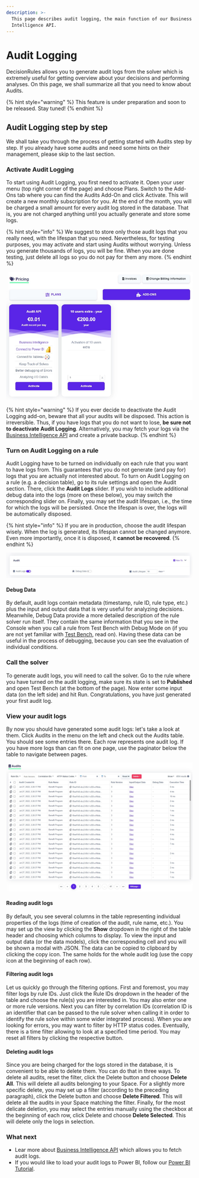 ```yaml
---
description: >-
  This page describes audit logging, the main function of our Business
  Intelligence API.
---
```


# Audit Logging

&#x20;DecisionRules allows you to generate audit logs from the solver which is extremely useful for getting overview about your decisions and performing analyses. On this page, we shall summarize all that you need to know about Audits.

{% hint style="warning" %}
This feature is under preparation and soon to be released. Stay tuned!
{% endhint %}

## Audit Logging step by step

We shall take you through the process of getting started with Audits step by step. If you already have some audits and need some hints on their management, please skip to the last section.

### Activate Audit Logging

To start using Audit Logging, you first need to activate it. Open your user menu (top right corner of the page) and choose Plans. Switch to the Add-Ons tab where you can find the Audits Add-On and click Activate. This will create a new monthly subscription for you. At the end of the month, you will be charged a small amount for every audit log stored in the database. That is, you are not charged anything until you actually generate and store some logs.

{% hint style="info" %}
We suggest to store only those audit logs that you really need, with the lifespan that you need. Nevertheless, for testing purposes, you may activate and start using Audits without worrying. Unless you generate thousands of logs, you will be fine. When you are done testing, just delete all logs so you do not pay for them any more.
{% endhint %}

![](../.gitbook/assets/audits-pricing.jpg)

{% hint style="warning" %}
If you ever decide to deactivate the Audit Logging add-on, beware that all your audits will be disposed. This action is irreversible. Thus, if you have logs that you do not want to lose, **be sure not to deactivate Audit Logging**. Alternatively, you may fetch your logs via the [Business Intelligence API](../api/bi-api.md) and create a private backup.
{% endhint %}

### Turn on Audit Logging on a rule

Audit Logging have to be turned on individually on each rule that you want to have logs from. This guarantees that you do not generate (and pay for) logs that you are actually not interested about. To turn on Audit Logging on a rule (e.g. a decision table), go to its rule settings and open the Audit section. There, click the **Audit Logs** slider. If you wish to include additional debug data into the logs (more on these below), you may switch the corresponding slider on. Finally, you may set the audit lifespan, i.e., the time for which the logs will be persisted. Once the lifespan is over, the logs will be automatically disposed.

{% hint style="info" %}
If you are in production, choose the audit lifespan wisely. When the log is generated, its lifespan cannot be changed anymore. Even more importantly, once it is disposed, it **cannot be recovered**.
{% endhint %}

![](../.gitbook/assets/audits-settings.jpg)

#### Debug Data

By default, audit logs contain metadata (timestamp, rule ID, rule type, etc.) plus the input and output data that is very useful for analyzing decisions. Meanwhile, Debug Data provide a more detailed description of the rule solver run itself. They contain the same information that you see in the Console when you call a rule from Test Bench with Debug Mode on (if you are not yet familiar with [Test Bench](broken-reference), read on). Having these data can be useful in the process of debugging, because you can see the evaluation of individual conditions.

### Call the solver

To generate audit logs, you will need to call the solver. Go to the rule where you have turned on the audit logging, make sure its state is set to **Published** and open Test Bench (at the bottom of the page). Now enter some input data (on the left side) and hit Run. Congratulations, you have just generated your first audit log.

### View your audit logs

By now you should have generated some audit logs: let's take a look at them. Click Audits in the menu on the left and check out the Audits table. You should see some entries there. Each row represents one audit log. If you have more logs than can fit on one page, use the paginator below the table to navigate between pages.

![](../.gitbook/assets/audits-list.jpg)

#### Reading audit logs

By default, you see several columns in the table representing individual properties of the logs (time of creation of the audit, rule name, etc.). You may set up the view by clicking the **Show** dropdown in the right of the table header and choosing which columns to display. To view the input and output data (or the data models), click the corresponding cell and you will be shown a modal with JSON. The data can be copied to clipboard by clicking the copy icon. The same holds for the whole audit log (use the copy icon at the beginning of each row).

#### Filtering audit logs

Let us quickly go through the filtering options. First and foremost, you may filter logs by rule IDs. Just click the Rule IDs dropdown in the header of the table and choose the rule(s) you are interested in. You may also enter one or more rule versions. Next you can filter by correlation IDs (correlation ID is an identifier that can be passed to the rule solver when calling it in order to identify the rule solve within some wider integrated process). When you are looking for errors, you may want to filter by HTTP status codes. Eventually, there is a time filter allowing to look at a specified time period. You may reset all filters by clicking the respective button.

#### Deleting audit logs

Since you are being charged for the logs stored in the database, it is convenient to be able to delete them. You can do that in three ways. To delete all audits, reset the filter, click the Delete button and choose **Delete All**. This will delete all audits belonging to your Space. For a slightly more specific delete, you may set up a filter (according to the preceding paragraph), click the Delete button and choose **Delete Filtered**. This will delete all the audits in your Space matching the filter. Finally, for the most delicate deletion, you may select the entries manually using the checkbox at the beginning of each row, click Delete and choose **Delete Selected**. This will delete only the logs in selection.

### What next

* Lear more about [Business Intelligence API](../api/bi-api.md) which allows you to fetch audit logs.
* If you would like to load your audit logs to Power BI, follow our [Power BI Tutorial](../tutorials/create-a-power-bi-report.md).
